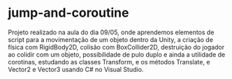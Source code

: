 # jump-and-coroutine

Projeto realizado na aula do dia 09/05, onde aprendemos elementos de script para a movimentação de um objeto dentro da Unity, a criação de física com RigidBody2D, colisão com BoxCollider2D, destruição do jogador ao colidir com um objeto, possibilidade de pulo duplo e ainda a utilidade de corotinas, estudando as classes Transform, e os métodos Translate, e Vector2 e Vector3 usando C# no Visual Studio.
